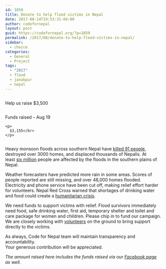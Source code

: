 ```yaml
---
id: 1859
title: Donate to help flood victims in Nepal
date: 2017-08-14T19:53:31-04:00
author: codefornepal
layout: post
guid: https://codefornepal.org/?p=1859
permalink: /2017/08/donate-to-help-flood-victims-in-nepal/
sidebar:
  - choice
categories:
  - General
  - Project
tags:
  - "2017"
  - flood
  - janakpur
  - nepal
---
```

<div class="row counter-title">
  <div class="one-third column counter-item-top">
    <p>
      Help us raise $3,500
    </p>
  </div>
  
  <div class="one-third column counter-item-top-far-right">
    <p>
      Funds raised &#8211; Aug 19
    </p>
    
    <p>
      $3,155</br>
    </p>
  </div>
</div>

Heavy monsoon floods across southern Nepal have [killed 91 people](http://www.recordnepal.com/live-blog/2017-nepal-floods-live-blog/), destroyed over 3000 homes, and displaced thousands of Nepalis. At least [six million](http://www.aljazeera.com/news/2017/08/floods-landslides-kill-dozens-nepal-india-170813132206327.html) people are affected by the floods in the southern plains of Nepal.

Weather forecasters have predicted more rain in some areas. Scores of people reported are still missing, and over 48,000 homes flooded. Electricity and phone service have been cut off, making relief effort harder for volunteers. Nepal Red Cross warned that shortages of drinking water and food could create a [humanitarian crisis](http://www.aljazeera.com/news/2017/08/floods-landslides-kill-dozens-nepal-india-170813132206327.html).

We need funds to support victims with relief. Flood survivors immediately need food, safe drinking water, first aid, temporary shelter and toilet and care package for women and children. Please chip in to fund our campaign. We are closely working with [volunteers](https://www.facebook.com/samarthahelpline/) on the ground to bring support directly to the victims.

As always, Code for Nepal team will maintain transparency and accountability.  
Your generous contribution will be appreciated.

*The amount raised here includes the funds raised via our [Facebook page](https://www.facebook.com/donate/1922137254726047/) as well.*
